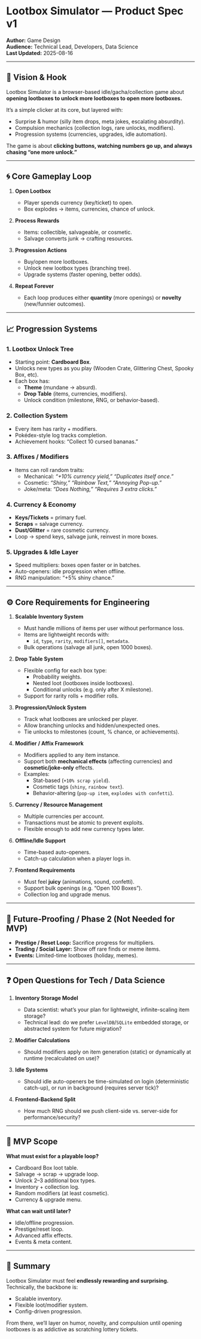 # Lootbox Simulator — Product Spec v1

**Author:** Game Design  
**Audience:** Technical Lead, Developers, Data Science  
**Last Updated:** 2025-08-16

---

## 🎯 Vision & Hook

Lootbox Simulator is a browser-based idle/gacha/collection game about **opening lootboxes to unlock more lootboxes to open more lootboxes.**

It’s a simple clicker at its core, but layered with:

- Surprise & humor (silly item drops, meta jokes, escalating absurdity).
- Compulsion mechanics (collection logs, rare unlocks, modifiers).
- Progression systems (currencies, upgrades, idle automation).

The game is about **clicking buttons, watching numbers go up, and always chasing “one more unlock.”**

---

## 🌀 Core Gameplay Loop

1. **Open Lootbox**
   - Player spends currency (key/ticket) to open.
   - Box explodes → items, currencies, chance of unlock.

2. **Process Rewards**
   - Items: collectible, salvageable, or cosmetic.
   - Salvage converts junk → crafting resources.

3. **Progression Actions**
   - Buy/open more lootboxes.
   - Unlock new lootbox types (branching tree).
   - Upgrade systems (faster opening, better odds).

4. **Repeat Forever**
   - Each loop produces either **quantity** (more openings) or **novelty** (new/funnier outcomes).

---

## 📈 Progression Systems

### 1. Lootbox Unlock Tree

- Starting point: **Cardboard Box**.
- Unlocks new types as you play (Wooden Crate, Glittering Chest, Spooky Box, etc).
- Each box has:
  - **Theme** (mundane → absurd).
  - **Drop Table** (items, currencies, modifiers).
  - Unlock condition (milestone, RNG, or behavior-based).

### 2. Collection System

- Every item has rarity + modifiers.
- Pokédex-style log tracks completion.
- Achievement hooks: “Collect 10 cursed bananas.”

### 3. Affixes / Modifiers

- Items can roll random traits:
  - Mechanical: _“+10% currency yield,” “Duplicates itself once.”_
  - Cosmetic: _“Shiny,” “Rainbow Text,” “Annoying Pop-up.”_
  - Joke/meta: _“Does Nothing,” “Requires 3 extra clicks.”_

### 4. Currency & Economy

- **Keys/Tickets** = primary fuel.
- **Scraps** = salvage currency.
- **Dust/Glitter** = rare cosmetic currency.
- Loop → spend keys, salvage junk, reinvest in more boxes.

### 5. Upgrades & Idle Layer

- Speed multipliers: boxes open faster or in batches.
- Auto-openers: idle progression when offline.
- RNG manipulation: “+5% shiny chance.”

---

## ⚙️ Core Requirements for Engineering

1. **Scalable Inventory System**
   - Must handle millions of items per user without performance loss.
   - Items are lightweight records with:
     - `id`, `type`, `rarity`, `modifiers[]`, `metadata`.
   - Bulk operations (salvage all junk, open 1000 boxes).

2. **Drop Table System**
   - Flexible config for each box type:
     - Probability weights.
     - Nested loot (lootboxes inside lootboxes).
     - Conditional unlocks (e.g. only after X milestone).
   - Support for rarity rolls + modifier rolls.

3. **Progression/Unlock System**
   - Track what lootboxes are unlocked per player.
   - Allow branching unlocks and hidden/unexpected ones.
   - Tie unlocks to milestones (count, % chance, or achievements).

4. **Modifier / Affix Framework**
   - Modifiers applied to any item instance.
   - Support both **mechanical effects** (affecting currencies) and **cosmetic/joke-only** effects.
   - Examples:
     - Stat-based (`+10% scrap yield`).
     - Cosmetic tags (`shiny`, `rainbow text`).
     - Behavior-altering (`pop-up item`, `explodes with confetti`).

5. **Currency / Resource Management**
   - Multiple currencies per account.
   - Transactions must be atomic to prevent exploits.
   - Flexible enough to add new currency types later.

6. **Offline/Idle Support**
   - Time-based auto-openers.
   - Catch-up calculation when a player logs in.

7. **Frontend Requirements**
   - Must feel **juicy** (animations, sound, confetti).
   - Support bulk openings (e.g. “Open 100 Boxes”).
   - Collection log and upgrade menus.

---

## 🔮 Future-Proofing / Phase 2 (Not Needed for MVP)

- **Prestige / Reset Loop:** Sacrifice progress for multipliers.
- **Trading / Social Layer:** Show off rare finds or meme items.
- **Events:** Limited-time lootboxes (holiday, memes).

---

## ❓ Open Questions for Tech / Data Science

1. **Inventory Storage Model**
   - Data scientist: what’s your plan for lightweight, infinite-scaling item storage?
   - Technical lead: do we prefer `LevelDB`/`SQLite` embedded storage, or abstracted system for future migration?

2. **Modifier Calculations**
   - Should modifiers apply on item generation (static) or dynamically at runtime (recalculated on use)?

3. **Idle Systems**
   - Should idle auto-openers be time-simulated on login (deterministic catch-up), or run in background (requires server tick)?

4. **Frontend-Backend Split**
   - How much RNG should we push client-side vs. server-side for performance/security?

---

## 🧭 MVP Scope

**What must exist for a playable loop?**

- Cardboard Box loot table.
- Salvage → scrap → upgrade loop.
- Unlock 2–3 additional box types.
- Inventory + collection log.
- Random modifiers (at least cosmetic).
- Currency & upgrade menu.

**What can wait until later?**

- Idle/offline progression.
- Prestige/reset loop.
- Advanced affix effects.
- Events & meta content.

---

## 📌 Summary

Lootbox Simulator must feel **endlessly rewarding and surprising.**  
Technically, the backbone is:

- Scalable inventory.
- Flexible loot/modifier system.
- Config-driven progression.

From there, we’ll layer on humor, novelty, and compulsion until opening lootboxes is as addictive as scratching lottery tickets.
